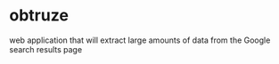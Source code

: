 # obtruze
web application that will extract large amounts of data from the Google search results page
